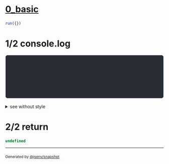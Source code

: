 # [0_basic](../../max_columns.test.mjs#L39)

```js
run({})
```

# 1/2 console.log

![img](console.log.svg)

<details>
  <summary>see without style</summary>

```console
--- three_column_max_2 ---
┌───┬┈┈┈┈┈┈┈┈┈┈→
│ a │ 2 columns 
└───┴┈┈┈┈┈┈┈┈┈┈→
--- five_column_max_3 ---
┌───┬───┬┈┈┈┈┈┈┈┈┈┈→
│ a │ b │ 3 columns 
└───┴───┴┈┈┈┈┈┈┈┈┈┈→
```

</details>


# 2/2 return

```js
undefined
```

---

<sub>
  Generated by <a href="https://github.com/jsenv/core/tree/main/packages/tooling/snapshot">@jsenv/snapshot</a>
</sub>
